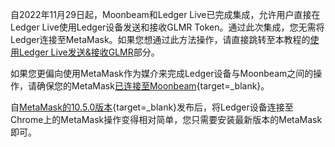 自2022年11月29日起，Moonbeam和Ledger Live已完成集成，允许用户直接在Ledger Live使用Ledger设备发送和接收GLMR Token。通过此次集成，您无需将Ledger连接至MetaMask。如果您想通过此方法操作，请直接跳转至本教程的[使用Ledger Live发送&接收GLMR](#use-ledger-live)部分。

如果您更偏向使用MetaMask作为媒介来完成Ledger设备与Moonbeam之间的操作，请确保您的MetaMask[已连接至Moonbeam](/tokens/connect/metamask/){target=\_blank}。

自[MetaMask的10.5.0版本](https://consensys.net/blog/metamask/metamask-and-ledger-integration-fixed/){target=\_blank}发布后，将Ledger设备连接至Chrome上的MetaMask操作变得相对简单，您只需要安装最新版本的MetaMask即可。